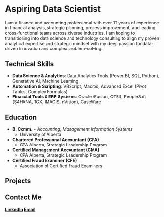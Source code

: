 # Aspiring Data Scientist
I am a finance and accounting professional with over 12 years of experience in financial analysis, strategic planning, process improvement, and leading cross-functional teams across diverse industries.
I am hoping to transitioning into data science and technology consulting to align my proven analytical expertise and strategic mindset with my deep passion for data-driven innovation and complex problem-solving.

## Technical Skills
- **Data Science & Analytics**: Data Analytics Tools (Power BI, SQL, Python), Generative AI, Machine Learning
- **Automation & Scripting**: VBScript, Macros, Advanced Excel (Pivot Tables, Complex Formulas)
- **Financial Tools & ERP Systems**: Oracle (Fusion, OTBI), PeopleSoft (S4HANA, 1GX, IMAGIS, nVision), CaseWare
   
## Education
- **B. Comm.** - *Accounting, Management Information Systems*
   - University of Alberta					       		
- **Chartered Professional Accountant (CPA)**
   - CPA Alberta, Strategic Leadership Program        		
- **Certified Management Accountant (CMA)**
   - CPA Alberta, Strategic Leadership Program
- **Certified Fraud Examiner (CFE)**
   - Association of Certified Fraud Examiners
 
## Projects

## Contact Me
[**LinkedIn**](https://www.linkedin.com/alykhanrajan)
[**Email**](mailto:alykhannrajan@gmail.com)
 

